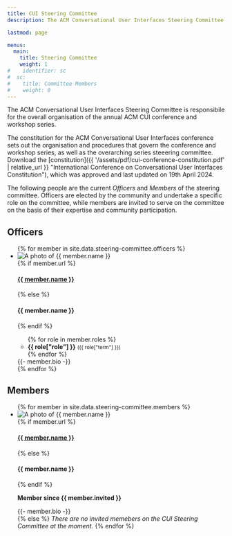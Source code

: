 ```yaml
---
title: CUI Steering Committee
description: The ACM Conversational User Interfaces Steering Committee are responsibile for the overall organisation of the CUI conference and workshop series.

lastmod: page

menus:
  main:
    title: Steering Committee
    weight: 1
#    identifier: sc
#  sc:
#    title: Committee Members
#    weight: 0
---
```


The ACM Conversational User Interfaces Steering Committee is responsibile for the overall organisation of the annual ACM CUI conference and workshop series.

The constitution for the ACM Conversational User Interfaces conference sets out the organisation and procedures that govern the conference and workshop series, as well as the overarching series steeering committee. Download the [constitution]({{ '/assets/pdf/cui-conference-constitution.pdf' | relative_url }} "International Conference on Conversational User Interfaces Constitution"), which was approved and last updated on 19th April 2024.

The following people are the current _Officers_ and _Members_ of the steering committee. Officers are elected by the community and undertake a specific role on the committee, while members are invited to serve on the committee on the basis of their expertise and community participation.

## Officers

<ul class="list-unstyled">
	{% for member in site.data.steering-committee.officers %}
		<li class="d-flex flex-md-row flex-column my-5">
			<div class="flex-shrink-0">
				<img src="{{ member.photo | relative_url }}" class="profile-photo mr-md-3 mb-md-0 mb-3 rounded-circle shadow" alt="A photo of {{ member.name }}" title="{{ member.name }}">
			</div>
			<div class="flex-grow-1 ms-md-3">
				{% if member.url %}
					<h4 class="mt-0 mb-1"><a href="{{ member.url }}" title="Go to {{ member.name }}'s website" target="_blank">{{ member.name }}</a></h4>
				{% else %}
					<h4 class="mt-0 mb-1">{{ member.name }}</h4>
				{% endif %}
				<ul class="list-unstyled mb-2">
					{% for role in member.roles %}
						<li>
							<strong>{{ role["role"] }}</strong> <small>({{ role["term"] }})</small>
						</li>
					{% endfor %}
				</ul>
				{{- member.bio -}}
			</div>
		</li>
	{% endfor %}
</ul>

## Members

<ul class="list-unstyled">
	{% for member in site.data.steering-committee.members %}
		<li class="d-flex flex-md-row flex-column my-5">
			<div class="flex-shrink-0">
				<img src="{{ member.photo | relative_url }}" class="profile-photo mr-md-3 mb-md-0 mb-3 rounded-circle shadow" alt="A photo of {{ member.name }}" title="{{ member.name }}">
			</div>
			<div class="flex-grow-1 ms-md-3">
				{% if member.url %}
					<h4 class="mt-0 mb-1"><a href="{{ member.url }}" title="Go to {{ member.name }}'s website" target="_blank">{{ member.name }}</a></h4>
				{% else %}
					<h4 class="mt-0 mb-1">{{ member.name }}</h4>
				{% endif %}
				<p>
					<strong>Member since {{ member.invited }}</strong>
				</p>
				{{- member.bio -}}
			</div>
		</li>
	{% else %}
		<em>There are no invited memebers on the CUI Steering Committee at the moment.</em>
	{% endfor %}
</ul>
